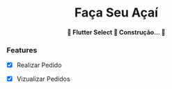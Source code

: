 <h1 align="center">Faça Seu Açaí</h1>


<h4 align="center"> 
	🚧  Flutter Select 🚀 Construção...  🚧
</h4>

### Features

- [x] Realizar Pedido
- [x] Vizualizar Pedidos


